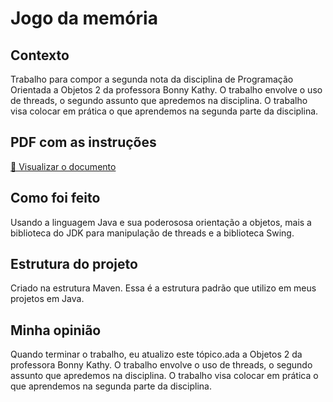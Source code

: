 # Jogo da memória

## Contexto
Trabalho para compor a segunda nota da disciplina de Programação Orientada a Objetos 2 da professora Bonny Kathy. O trabalho envolve o uso de threads, o segundo assunto que apredemos na disciplina. O trabalho visa colocar em prática o que aprendemos na segunda parte da disciplina.

## PDF com as instruções

[📄 Visualizar o documento](https://drive.google.com/file/d/1H0AScvLOBQa1he3OOxHLXH0OozXW-N0M/view)

## Como foi feito
Usando a linguagem Java e sua poderososa orientação a objetos, mais a biblioteca do JDK para manipulação de threads e a biblioteca Swing.

## Estrutura do projeto
Criado na estrutura Maven. Essa é a estrutura padrão que utilizo em meus projetos em Java.

## Minha opinião
Quando terminar o trabalho, eu atualizo este tópico.ada a Objetos 2 da professora Bonny Kathy. O trabalho envolve o uso de threads, o segundo assunto que apredemos na disciplina. O trabalho visa colocar em prática o que aprendemos na segunda parte da disciplina.

